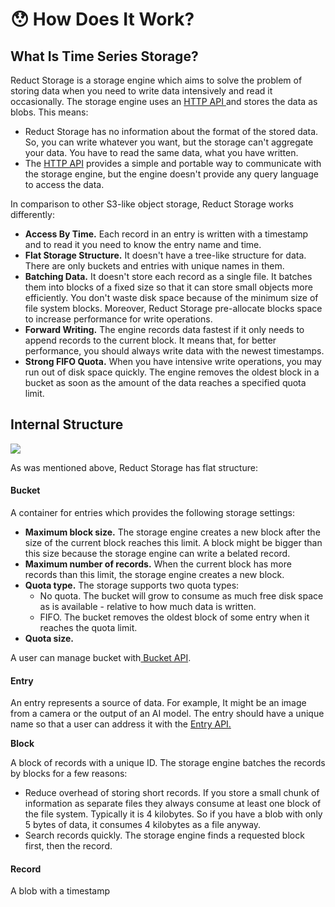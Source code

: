 # 😯 How Does It Work?

## What Is Time Series Storage?

Reduct Storage is a storage engine which aims to solve the problem of storing data when you need to write data intensively and read it occasionally. The storage engine uses an [HTTP API ](http-api/)and stores the data as blobs. This means:

* Reduct Storage has no information about the format of the stored data. So, you can write whatever you want, but the storage can't aggregate your data. You have to read the same data, what you have written.
* The [HTTP API](http-api/) provides a simple and portable way to communicate with the storage engine, but the engine doesn't provide any query language to access the data.

In comparison to other S3-like object storage, Reduct Storage works differently:


* **Access By Time.** Each record in an entry is written with a timestamp and to read it you need to know the entry name and time.
* **Flat Storage Structure.** It doesn't have a tree-like structure for data. There are only buckets and entries with unique names in them.
* **Batching Data.** It doesn't store each record as a single file. It batches them into blocks of a fixed size so that it can store small objects more efficiently. You don't waste disk space because of the minimum size of file system blocks. Moreover, Reduct Storage pre-allocate blocks space to increase performance for write operations.&#x20;
* **Forward Writing.** The engine records data fastest if it only needs to append records to the current block. It means that, for better performance, you should always write data with the newest timestamps.
* **Strong FIFO Quota.** When you have intensive write operations, you may run out of disk space quickly. The engine removes the oldest block in a bucket as soon as the amount of the data reaches a specified quota limit.

## Internal Structure

![](<.gitbook/assets/Untitled Diagram.svg>)

As was mentioned above, Reduct Storage has flat structure:

#### **Bucket**

A container for entries which provides the following storage settings:

* **Maximum block size.**  The storage engine creates a new block after the size of the current block reaches this limit. A block might be bigger than this size because the storage engine can write a belated record.
* **Maximum number of records.** When the current block has more records than this limit, the storage engine creates a new block.&#x20;
* **Quota type.** The storage supports two quota types:
  * No quota. The bucket will grow to consume as much free disk space as is available - relative to how much data is written.
  * FIFO. The bucket removes the oldest block of some entry when it reaches the quota limit.
* **Quota size.**&#x20;

A user can manage bucket with[ Bucket API](http-api/bucket-api.md).

#### Entry

An entry represents a source of data. For example, It might be an image from a camera or the output of an AI model. The entry should have a unique name so that a user can address it with the [Entry API.](http-api/entry-api.md)

**Block**

A block of records with a unique ID. The storage engine batches the records by blocks for a few reasons:

* Reduce overhead of storing short records. If you store a small chunk of information as separate files they always consume at least one block of the file system. Typically it is 4 kilobytes. So if you have a blob with only 5 bytes of data, it consumes 4 kilobytes as a file anyway.
* Search records quickly. The storage engine finds a requested block first, then the record.

#### Record

A blob with a timestamp

